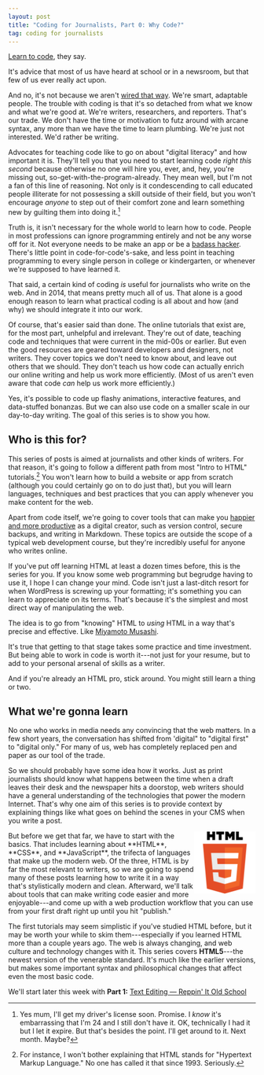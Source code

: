 ```yaml
---
layout: post
title: "Coding for Journalists, Part 0: Why Code?"
tag: coding for journalists
---
```



[Learn to code](http://www.niemanlab.org/2012/09/miranda-mulligan-want-to-produce-hirable-grads-journalism-schools-teach-them-to-code/), they say.

It's advice that most of us have heard at school or in a newsroom, but that few of us ever really act upon.

And no, it's not because we aren't [wired that way](http://j-source.ca/article/opinion-why-journalism-schools-must-teach-code—even-if-every-journalist-not-wired-way). We're smart, adaptable people. The trouble with coding is that it's so detached from what we know and what we're good at. We're writers, researchers, and reporters. That's our trade. We don't have the time or motivation to futz around with arcane syntax, any more than we have the time to learn plumbing. We're just not interested. We'd rather be writing.
<!--more-->

Advocates for teaching code like to go on about "digital literacy" and how important it is. They'll tell you that you need to start learning code *right this second* because otherwise no one will hire you, ever, and, hey, you're missing out, so-get-with-the-program-already. They mean well, but I'm not a fan of this line of reasoning. Not only is it condescending to call educated people illiterate for not possessing a skill outside of their field, but you won't encourage *anyone* to step out of their comfort zone and learn something new by guilting them into doing it.[^driver]

Truth is, it isn't necessary for the whole world to learn how to code. People in most professions can ignore programming entirely and not be any worse off for it. Not everyone needs to be make an app or be a [badass hacker](https://www.youtube.com/watch?v=dFUlAQZB9Ng). There's little point in code-for-code's-sake, and less point in teaching programming to every single person in college or kindergarten, or whenever we're supposed to have learned it.

That said, a certain kind of coding _is_ useful for journalists who write on the web. And in 2014, that means pretty much all of us. That alone is a good enough reason to learn what practical coding is all about and how (and why) we should integrate it into our work.

Of course, that's easier said than done. The online tutorials that exist are, for the most part, unhelpful and irrelevant. They're out of date, teaching code and techniques that were current in the mid-00s or earlier. But even the good resources are geared toward developers and designers, not writers. They cover topics we don't need to know about, and leave out others that we should. They don't teach us how code can actually enrich our online writing and help us work more efficiently. (Most of us aren't even aware that code _can_ help us work more efficiently.)

Yes, it's possible to code up flashy animations, interactive features, and data-stuffed bonanzas. But we can also use code on a smaller scale in our day-to-day writing. The goal of this series is to show you how.


## Who is this for?


This series of posts is aimed at journalists and other kinds of writers. For that reason, it's going to follow a different path from most "Intro to HTML" tutorials.[^hyper] You won't learn how to build a website or app from scratch (although you could certainly go on to do just that), but you will learn languages, techniques and best practices that you can apply whenever you make content for the web.

Apart from code itself, we're going to cover tools that can make you [happier and more productive](https://www.youtube.com/watch?v=xK0njkATf84&feature=kp) as a digital creator, such as version control, secure backups, and writing in Markdown. These topics are outside the scope of a typical web development course, but they're incredibly useful for anyone who writes online.

If you've put off learning HTML at least a dozen times before, this is the series for you. If you know some web programming but begrudge having to use it, I hope I can change your mind. Code isn't just a last-ditch resort for when WordPress is screwing up your formatting; it's something you can learn to appreciate on its terms. That's because it's the simplest and most direct way of manipulating the web.

The idea is to go from "knowing" HTML to _using_ HTML in a way that's precise and effective. Like [Miyamoto Musashi](http://en.wikipedia.org/wiki/The_Book_of_Five_Rings).

It's true that getting to that stage takes some practice and time investment. But being able to work in code is worth it---not just for your resume, but to add to your personal arsenal of skills as a writer.

And if you're already an HTML pro, stick around. You might still learn a thing or two.

## What we're gonna learn

No one who works in media needs any convincing that the web matters. In a few short years, the conversation has shifted from 'digital" to "digital first" to "digital only." For many of us, web has completely replaced pen and paper as our tool of the trade.

So we should probably have some idea how it works. Just as print journalists should know what happens between the time when a draft leaves their desk and the newspaper hits a doorstop, web writers should have a general understanding of the technologies that power the modern Internet. That's why one aim of this series is to provide context by explaining things like what goes on behind the scenes in your CMS when you write a post.

<img src="/public/img/HTML5_Logo_512.png" style="float: right; width: 25%; height: 25%" />
But before we get that far, we have to start with the basics. That includes learning about **HTML**, **CSS**, and **JavaScript**, the trifecta of languages that make up the modern web. Of the three, HTML is by far the most relevant to writers, so we are going to spend many of these posts learning how to write it in a way that's stylistically modern and clean. Afterward, we'll talk about tools that can make writing code easier and more enjoyable---and come up with a web production workflow that you can use from your first draft right up until you hit "publish."

The first tutorials may seem simplistic if you've studied HTML before, but it may be worth your while to skim them---especially if you learned HTML more than a couple years ago. The web is always changing, and web culture and technology changes with it. This series covers **HTML5**---the newest version of the venerable standard. It's much like the earlier versions, but makes some important syntax and philosophical changes that affect even the most basic code.

We'll start later this week with **Part 1:** [Text Editing — Reppin' It Old School](/2014/05/06/coding-for-journalists-p1)

[^hyper]: For instance, I won't bother explaining that HTML stands for "Hypertext Markup Language." No one has called it that since 1993. Seriously.

[^driver]: Yes mum, I'll get my driver's license soon. Promise. I _know_ it's embarrassing that I'm 24 and I still don't have it. OK, technically I had it but I let it expire. But that's besides the point. I'll get around to it. Next month. Maybe?